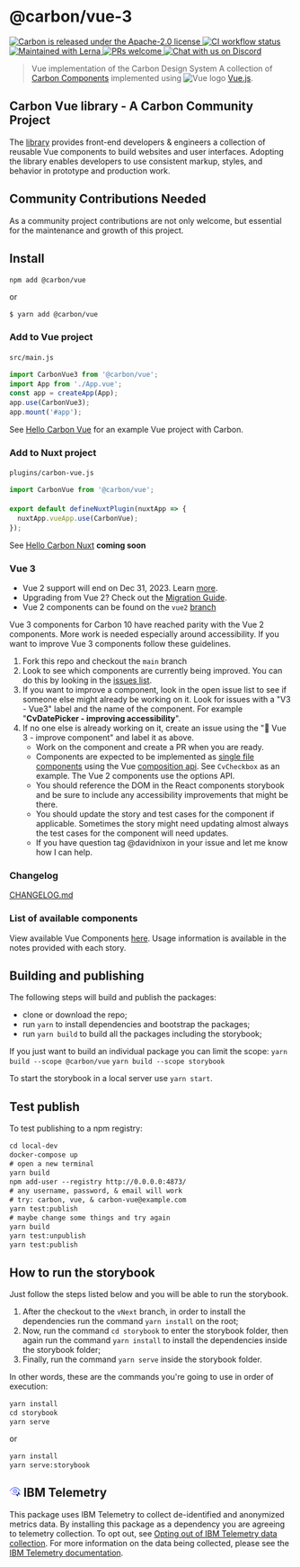 # @carbon/vue-3

<p>
  <a href="https://github.com/carbon-design-system/carbon/blob/master/LICENSE">
    <img src="https://img.shields.io/badge/license-Apache--2.0-blue.svg" alt="Carbon is released under the Apache-2.0 license" />
  </a>
  <a href="https://github.com/carbon-design-system/carbon/actions/workflows/ci.yml">
    <img src="https://github.com/carbon-design-system/carbon/actions/workflows/ci.yml/badge.svg" alt="CI workflow status" />
  </a>
  <a href="https://lerna.js.org/">
    <img src="https://img.shields.io/badge/maintained%20with-lerna-cc00ff.svg" alt="Maintained with Lerna" />
  </a>
  <a href="https://github.com/carbon-design-system/carbon/blob/master/.github/CONTRIBUTING.md">
    <img src="https://img.shields.io/badge/PRs-welcome-brightgreen.svg" alt="PRs welcome" />
  </a>
  <a href="https://discord.gg/J7JEUEkTRX">
      <img src="https://img.shields.io/discord/689212587170201628?color=5865F2" alt="Chat with us on Discord">
  </a>
</p>

> Vue implementation of the Carbon Design System
> A collection of [Carbon Components](https://github.com/carbon-design-system/carbon-components) implemented using <img src="https://vuejs.org/images/logo.png" width="20" alt="Vue logo"> [Vue.js](https://vuejs.org/).

## Carbon Vue library - A Carbon Community Project

The [library](http://vue.carbondesignsystem.com/) provides front-end developers & engineers a collection of reusable Vue components to build websites and user interfaces. Adopting the library enables developers to use consistent markup, styles, and behavior in prototype and production work.

## Community Contributions Needed

As a community project contributions are not only welcome, but essential for the maintenance and growth of this project.

## Install

```shell
npm add @carbon/vue
```

or

```shell
$ yarn add @carbon/vue
```

### Add to Vue project

`src/main.js`

```js
import CarbonVue3 from '@carbon/vue';
import App from './App.vue';
const app = createApp(App);
app.use(CarbonVue3);
app.mount('#app');
```

See [Hello Carbon Vue](https://github.com/IBM/hello-carbon-vue3) for an example Vue project with Carbon.

### Add to Nuxt project

`plugins/carbon-vue.js`

```js
import CarbonVue from '@carbon/vue';

export default defineNuxtPlugin(nuxtApp => {
  nuxtApp.vueApp.use(CarbonVue);
});
```

See [Hello Carbon Nuxt](#add-to-nuxt-project) **coming soon**

### Vue 3

- Vue 2 support will end on Dec 31, 2023. Learn [more](https://vuejs.org/guide/introduction.html).
- Upgrading from Vue 2? Check out the [Migration Guide](https://v3-migration.vuejs.org/).
- Vue 2 components can be found on the `vue2` [branch](https://github.com/carbon-design-system/carbon-components-vue/tree/vue2)

Vue 3 components for Carbon 10 have reached parity with the Vue 2 components.
More work is needed especially around accessibility. If you want to improve Vue 3 components follow these guidelines.

1. Fork this repo and checkout the `main` branch
2. Look to see which components are currently being improved. You can do this by looking in the [issues list](https://github.com/carbon-design-system/carbon-components-vue/issues).
3. If you want to improve a component, look in the open issue list to see if someone else might already be working on it. Look for issues with a "V3 - Vue3" label and the name of the component. For example "**CvDatePicker - improving accessibility**".
4. If no one else is already working on it, create an issue using the "🍪 Vue 3 - improve component" and label it as above.
   - Work on the component and create a PR when you are ready.
   - Components are expected to be implemented as [single file components](https://vuejs.org/guide/scaling-up/sfc.html) using the Vue [composition api](https://vuejs.org/guide/extras/composition-api-faq.html). See `CvCheckbox` as an example. The Vue 2 components use the options API.
   - You should reference the DOM in the React components storybook and be sure to include any accessibility
     improvements that might be there.
   - You should update the story and test cases for the component if applicable. Sometimes the story might need updating
     almost always the test cases for the component will need updates.
   - If you have question tag @davidnixon in your issue and let me know how I can help.

### Changelog

[CHANGELOG.md](./CHANGELOG.md)

### List of available components

View available Vue Components [here](http://vue.carbondesignsystem.com). Usage information is available in the notes provided with each story.

## Building and publishing

The following steps will build and publish the packages:

- clone or download the repo;
- run `yarn` to install dependencies and bootstrap the packages;
- run `yarn build` to build all the packages including the storybook;

If you just want to build an individual package you can limit the scope:
`yarn build --scope @carbon/vue`
`yarn build --scope storybook`

To start the storybook in a local server use `yarn start`.

## Test publish

To test publishing to a npm registry:

```shell
cd local-dev
docker-compose up
# open a new terminal
yarn build
npm add-user --registry http://0.0.0.0:4873/
# any username, password, & email will work
# try: carbon, vue, & carbon-vue@example.com
yarn test:publish
# maybe change some things and try again
yarn build
yarn test:unpublish
yarn test:publish
```

## How to run the storybook

Just follow the steps listed below and you will be able to run the storybook.

1. After the checkout to the `vNext` branch, in order to install the dependencies run the command `yarn install` on the root;
2. Now, run the command `cd storybook` to enter the storybook folder, then again run the command `yarn install` to install the dependencies inside the storybook folder;
3. Finally, run the command `yarn serve` inside the storybook folder.

In other words, these are the commands you're going to use in order of execution:

```
yarn install
cd storybook
yarn serve
```

or

```
yarn install
yarn serve:storybook
```

## <picture><source height="20" width="20" media="(prefers-color-scheme: dark)" srcset="https://raw.githubusercontent.com/ibm-telemetry/telemetry-js/main/docs/images/ibm-telemetry-dark.svg"><source height="20" width="20" media="(prefers-color-scheme: light)" srcset="https://raw.githubusercontent.com/ibm-telemetry/telemetry-js/main/docs/images/ibm-telemetry-light.svg"><img height="20" width="20" alt="IBM Telemetry" src="https://raw.githubusercontent.com/ibm-telemetry/telemetry-js/main/docs/images/ibm-telemetry-light.svg"></picture> IBM Telemetry

This package uses IBM Telemetry to collect de-identified and anonymized metrics data. By installing
this package as a dependency you are agreeing to telemetry collection. To opt out, see
[Opting out of IBM Telemetry data collection](https://github.com/ibm-telemetry/telemetry-js/tree/main#opting-out-of-ibm-telemetry-data-collection).
For more information on the data being collected, please see the
[IBM Telemetry documentation](https://github.com/ibm-telemetry/telemetry-js/tree/main#ibm-telemetry-collection-basics).
